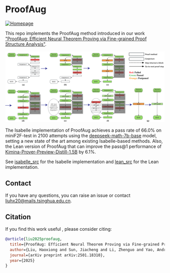 # ProofAug

[![Homepage](https://img.shields.io/badge/Homepage-Visit-blue)](https://haoxiongliu.github.io/ProofAugHomepage/)


This repo implements the ProofAug method introduced in our work ["ProofAug: Efficient Neural Theorem Proving via Fine-grained Proof Structure Analysis"](https://arxiv.org/abs/2501.18310). 

![flow](figures/analysis_ATP.png)

The Isabelle implementation of ProofAug achieves a pass rate of 66.0% on  miniF2F-test in 2100 attempts using the [deepseek-math-7b-base](https://huggingface.co/deepseek-ai/deepseek-math-7b-base) model, setting a new state of the art among existing Isabelle-based methods. Also, the Lean version of ProofAug that can improve the pass@1 performance of [Kimina-Prover-Preview-Distill-1.5B](https://huggingface.co/AI-MO/Kimina-Prover-Preview-Distill-1.5B) by 6.1%.

See [isabelle_src](isabelle_src/) for the Isabelle implementation and [lean_src](lean_src/) for the Lean implementation.

## Contact

If you have any questions, you can raise an issue or contact [liuhx20@mails.tsinghua.edu.cn](mailto:liuhx20@mails.tsinghua.edu.cn). 

## Citation

If you find this work useful , please consider citing:

```bibtex
@article{liu2025proofaug,
  title={ProofAug: Efficient Neural Theorem Proving via Fine-grained Proof Structure Analysis},
  author={Liu, Haoxiong and Sun, Jiacheng and Li, Zhenguo and Yao, Andrew C},
  journal={arXiv preprint arXiv:2501.18310},
  year={2025}
}
```